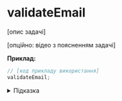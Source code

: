 # validateEmail

[опис задачі]

[опційно: відео з поясненням задачі]

**Приклад:**

```js
// [код прикладу використання]
validateEmail;
```

<details>
  <summary>Підказка</summary>

---

  [текст підказки]
</details>